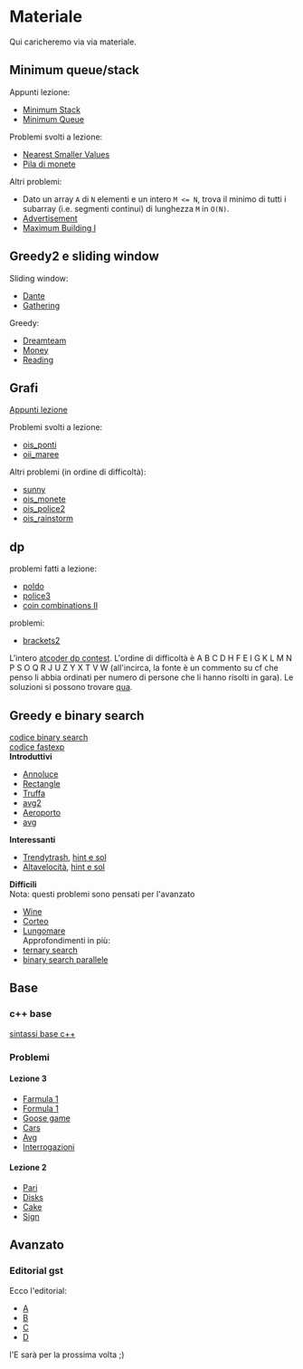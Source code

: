 # Materiale
Qui caricheremo via via materiale.

## Minimum queue/stack
Appunti lezione:
- [Minimum Stack](./materiale/minstack.md)
- [Minimum Queue](./materiale/minqueue.md)

Problemi svolti a lezione:
- [Nearest Smaller Values](./problemi/1645.md)
- [Pila di monete](./problemi/tai_monete.md)

Altri problemi:
- Dato un array ```A``` di ```N``` elementi e un intero ```M <= N```, trova il minimo di tutti i subarray (i.e. segmenti continui) di lunghezza ```M``` in ```O(N)```.
- [Advertisement](./problemi/1142.md)
- [Maximum Building I](https://cses.fi/problemset/task/1147)

## Greedy2 e sliding window
Sliding window:
- [Dante](./problemi/dreamteam.md)
- [Gathering](./problemi/gather.md)

Greedy:
- [Dreamteam](./problemi/dreamteam.md)
- [Money](./problemi/money.md)
- [Reading](./problemi/reading.md)


## Grafi
[Appunti lezione](./materiale/grafi.md)

Problemi svolti a lezione:
 - [ois_ponti](./problemi/ois_ponti.md)
 - [oii_maree](./problemi/oii_maree.md)

Altri problemi (in ordine di difficoltà):
 - [sunny](https://training.olinfo.it/task/sunny)
 - [ois_monete](https://training.olinfo.it/task/ois_monete)
 - [ois_police2](https://training.olinfo.it/task/ois_patrol2)
 - [ois_rainstorm](https://training.olinfo.it/task/ois_rainstorm)

## dp
problemi fatti a lezione:
- [poldo](./problemi/poldo.md)
- [police3](./problemi/police3.md)
- [coin combinations II](./problemi/coin_combinations_II.md)   

problemi: 
- [brackets2](https://training.olinfo.it/task/ois_brackets2)   

L'intero [atcoder dp contest](https://atcoder.jp/contests/dp). L'ordine di difficoltà è A B C D H F E I G K L M N P S O Q R J U Z Y X T V W (all'incirca, la fonte è un commento su cf che penso li abbia ordinati per numero di persone che li hanno risolti in gara). Le soluzioni si possono trovare [qua](https://nwatx.me/post/atcoderdp).

## Greedy e binary search
[codice binary search](./materiale/binary_search.md)   
[codice fastexp](./materiale/fastexp.md)    
**Introduttivi**
- [Annoluce](https://training.olinfo.it/task/ois_annoluce)
- [Rectangle](https://training.olinfo.it/task/ois_rectangle)
- [Truffa](https://training.olinfo.it/task/ois_truffa)
- [avg2](https://training.olinfo.it/task/ois_avg2)
- [Aeroporto](https://training.olinfo.it/task/oii_aeroporto)
- [avg](https://training.olinfo.it/task/ois_avg)

**Interessanti**
- [Trendytrash](https://training.olinfo.it/task/oii_trendytrash), [hint e sol](./problemi/trendytrash.md)
- [Altavelocità](https://training.olinfo.it/task/abc_altavelocita), [hint e sol](./problemi/altavelocità.md)

**Difficili**   
Nota: questi problemi sono pensati per l'avanzato
- [Wine](https://training.olinfo.it/task/ois_wine)
- [Corteo](https://training.olinfo.it/task/oii_corteo)
- [Lungomare](https://training.olinfo.it/task/oii_lungomare)    
Approfondimenti in più:
- [ternary search](https://cp-algorithms.com/num_methods/ternary_search.html)
- [binary search parallele](https://codeforces.com/blog/entry/45578)

## Base
### c++ base
[sintassi base c++](./materiale/cpp_cheatsheet.md)
### Problemi
#### Lezione 3
- [Farmula 1](https://training.olinfo.it/task/ois_farmula1)
- [Formula 1](https://training.olinfo.it/task/ois_f1)
- [Goose game](https://training.olinfo.it/task/ois_goose)
- [Cars](https://training.olinfo.it/task/ois_cars)
- [Avg](https://training.olinfo.it/task/ois_avg)
- [Interrogazioni](https://training.olinfo.it/task/ois_interrogazioni)

#### Lezione 2
- [Pari](https://training.olinfo.it/task/pari)
- [Disks](https://training.olinfo.it/task/ois_disks)
- [Cake](https://training.olinfo.it/task/ois_cake)
- [Sign](https://training.olinfo.it/task/ois_sign)

## Avanzato
### Editorial gst
Ecco l'editorial:
- [A](./problemi/gather.md)
- [B](./problemi/money.md)
- [C](./problemi/reading.md)
- [D](./problemi/renovations.md)

l'E sarà per la prossima volta ;)
